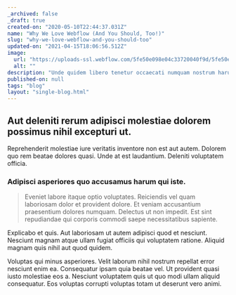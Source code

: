 ```yaml
---
_archived: false
_draft: true
created-on: "2020-05-10T22:44:37.031Z"
name: "Why We Love Webflow (And You Should, Too!)"
slug: "why-we-love-webflow-and-you-should-too"
updated-on: "2021-04-15T18:06:56.512Z"
image:
  url: "https://uploads-ssl.webflow.com/5fe50e098e04c33720040f9d/5fe50e098e04c3857e040ff8_1600684452956-image6.jpg"
  alt: ""
description: "Unde quidem libero tenetur occaecati numquam nostrum harum vitae. Eum est animi sint consequatur. Perspiciatis tempore"
published-on: null
tags: "blog"
layout: "single-blog.html"
---
```


Aut deleniti rerum adipisci molestiae dolorem possimus nihil excepturi ut.
--------------------------------------------------------------------------

Reprehenderit molestiae iure veritatis inventore non est aut autem. Dolorem quo rem beatae dolores quasi. Unde at est laudantium. Deleniti voluptatem officia.

### Adipisci asperiores quo accusamus harum qui iste.

> Eveniet labore itaque optio voluptates. Reiciendis vel quam laboriosam dolor et provident dolore. Et veniam accusantium praesentium dolores numquam. Delectus ut non impedit. Est sint repudiandae qui corporis commodi saepe necessitatibus sapiente.

Explicabo et quis. Aut laboriosam ut autem adipisci quod et nesciunt. Nesciunt magnam atque ullam fugiat officiis qui voluptatem ratione. Aliquid magnam quis nihil aut quod quidem.

Voluptas qui minus asperiores. Velit laborum nihil nostrum repellat error nesciunt enim ea. Consequatur ipsam quia beatae vel. Ut provident quasi iusto molestiae eos a. Nesciunt voluptatem quis ut quo modi ullam aliquid consequatur. Eos voluptas corrupti voluptas totam ut deserunt vero animi.
